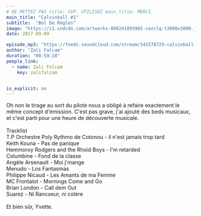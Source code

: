 ```yaml
---
# NE METTEZ PAS title: SVP. UTILISEZ main_title: MERCI.
main_title: "Calvinball #1"
subtitle:  "Bol De Règles"
image: "https://i1.sndcdn.com/artworks-000241893985-cezclq-t3000x3000.jpg"
date: 2017-09-09

episode_mp3: "https://feeds.soundcloud.com/stream/341578729-calvinball-radio-calvinball-1-bol-de-regles.mp3"
author: "Zali Falcam"
duration: "00:59:28"
people_link: 
  - name: Zali Falcam
    key: zalifalcam


is_explicit: no
---
```


<PodcastHeader/>

<!-- ECRIRE LA DESCRIPTION DE L'EPISODE SOUS CETTE LIGNE -->
Oh non le tirage au sort du pilote nous a obligé à refaire exactement le même concept d'émission. C'est pas grave, j'ai ajouté des beds musicaux, et c'est parti pour une heure de découverte musicale.<br><br>Tracklist<br>T.P Orchestre Poly Rythmo de Cotonou - il n'est jamais trop tard<br>Keith Kouna - Pas de panique<br>Hemmoroy Rodgers and the Rhoid Boys - I'm retarded<br>Columbine - Fond de la classe<br>Angèle Arsenault - Moi j'mange<br>Menudo - Los Fantasmas<br>Philippe Nicaud - Les Amants de ma Femme<br>MC Frontalot - Mornings Come and Go<br>Brian London - Call dem Out<br>Suarez - Ni Rancoeur, ni colère<br><br>Et bien sûr, Yvette.

